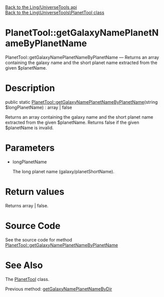 [Back to the Ling/UniverseTools api](https://github.com/lingtalfi/UniverseTools/blob/master/doc/api/Ling/UniverseTools.md)<br>
[Back to the Ling\UniverseTools\PlanetTool class](https://github.com/lingtalfi/UniverseTools/blob/master/doc/api/Ling/UniverseTools/PlanetTool.md)


PlanetTool::getGalaxyNamePlanetNameByPlanetName
================



PlanetTool::getGalaxyNamePlanetNameByPlanetName — Returns an array containing the galaxy name and the short planet name extracted from the given $planetName.




Description
================


public static [PlanetTool::getGalaxyNamePlanetNameByPlanetName](https://github.com/lingtalfi/UniverseTools/blob/master/doc/api/Ling/UniverseTools/PlanetTool/getGalaxyNamePlanetNameByPlanetName.md)(string $longPlanetName) : array | false




Returns an array containing the galaxy name and the short planet name extracted from the given $planetName.
Returns false if the given $planetName is invalid.




Parameters
================


- longPlanetName

    The long planet name (galaxy/planetShortName).


Return values
================

Returns array | false.








Source Code
===========
See the source code for method [PlanetTool::getGalaxyNamePlanetNameByPlanetName](https://github.com/lingtalfi/UniverseTools/blob/master/PlanetTool.php#L183-L190)


See Also
================

The [PlanetTool](https://github.com/lingtalfi/UniverseTools/blob/master/doc/api/Ling/UniverseTools/PlanetTool.md) class.

Previous method: [getGalaxyNamePlanetNameByDir](https://github.com/lingtalfi/UniverseTools/blob/master/doc/api/Ling/UniverseTools/PlanetTool/getGalaxyNamePlanetNameByDir.md)<br>

